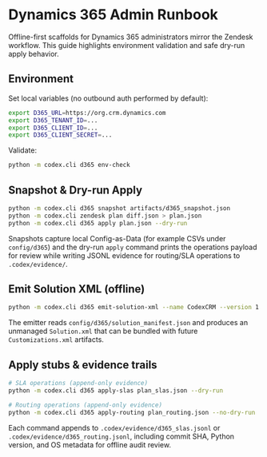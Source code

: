 # Dynamics 365 Admin Runbook

Offline-first scaffolds for Dynamics 365 administrators mirror the Zendesk
workflow. This guide highlights environment validation and safe dry-run apply
behavior.

## Environment
Set local variables (no outbound auth performed by default):
```bash
export D365_URL=https://org.crm.dynamics.com
export D365_TENANT_ID=...
export D365_CLIENT_ID=...
export D365_CLIENT_SECRET=...
```

Validate:
```bash
python -m codex.cli d365 env-check
```

## Snapshot & Dry-run Apply
```bash
python -m codex.cli d365 snapshot artifacts/d365_snapshot.json
python -m codex.cli zendesk plan diff.json > plan.json
python -m codex.cli d365 apply plan.json --dry-run
```

Snapshots capture local Config-as-Data (for example CSVs under `config/d365`)
and the dry-run `apply` command prints the operations payload for review while
writing JSONL evidence for routing/SLA operations to `.codex/evidence/`.

## Emit Solution XML (offline)
```bash
python -m codex.cli d365 emit-solution-xml --name CodexCRM --version 1.0.0.0 --out artifacts/Solution.xml
```

The emitter reads `config/d365/solution_manifest.json` and produces an unmanaged
`Solution.xml` that can be bundled with future `Customizations.xml` artifacts.

## Apply stubs & evidence trails
```bash
# SLA operations (append-only evidence)
python -m codex.cli d365 apply-slas plan_slas.json --dry-run

# Routing operations (append-only evidence)
python -m codex.cli d365 apply-routing plan_routing.json --no-dry-run
```

Each command appends to `.codex/evidence/d365_slas.jsonl` or
`.codex/evidence/d365_routing.jsonl`, including commit SHA, Python version, and
OS metadata for offline audit review.
